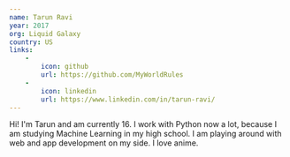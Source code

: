 ```yaml
---
name: Tarun Ravi
year: 2017
org: Liquid Galaxy
country: US
links:
    -
        icon: github
        url: https://github.com/MyWorldRules
    -
        icon: linkedin
        url: https://www.linkedin.com/in/tarun-ravi/
---
```


Hi! I'm Tarun and am currently 16. I work with Python now a lot, because I am studying Machine Learning in my high school. I am playing around with web and app development on my side. I love anime. 
